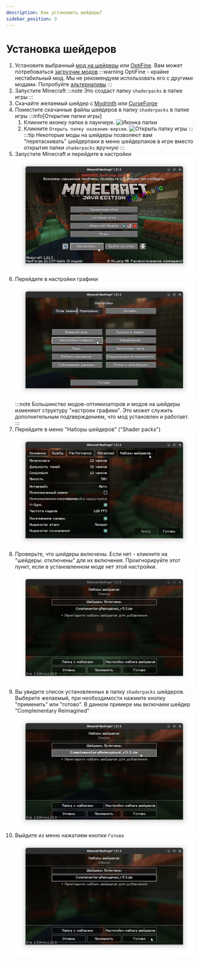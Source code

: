 ```yaml
---
description: Как установить шейдеры?
sidebar_position: 3
---
```


# Установка шейдеров

1. Установите выбранный [мод на шейдеры](./optifine-alternatives.md#shaders) или [OptiFine](../mods/optifine.md). Вам может потребоваться [загрузчик модов](/tags/modloader)
   :::warning
   OptiFine - крайне нестабильный мод. Мы не рекомендуем использовать его с другими модами. Попробуйте [альтернативы](./optifine-alternatives.md#shaders)
   :::
3. Запустите Minecraft
   :::note
   Это создаст папку `shaderpacks` в папке игры
   :::
4. Скачайте желаемый шейдер с [Modrinth](https://modrinth.com/shaders) или [CurseForge](https://www.curseforge.com/minecraft/search?class=shaders)
5. Поместите скачанные файлы шейдеров в папку `shaderpacks` в папке игры
   :::info[Открытие папки игры]
   1. Кликните иконку папки в лаунчере.
      ![Иконка папки](./img/open-game-folder.png)
   2. Кликните `Открыть папку название-версии`.
      ![Открыть папку игры](../mods/img/mods_openclientdir.png)
   :::
   :::tip
   Некоторые моды на шейдеры позволяют вам "перетаскивать" шейдерпаки в меню шейдерпаков в игре вместо открытия папки `shaderpacks` вручную
   :::
6. Запустите Minecraft и перейдите в настройки
   ![Кликните кнопку "Настройки"](./img/mc-options.png)
7. Перейдите в настройки графики
   ![Кликните кнопку "Настройки графики..."](./img/vid-settings.png)
   :::note
   Большинство модов-оптимизаторов и модов на шейдеры изменяют структуру "настроек графики". Это может служить дополнительным подтверждением, что мод установлен и работает.
   :::
9. Перейдите в меню "Наборы шейдеров" ("Shader packs")
   ![Кликните кнопку "Наборы шейдеров..."](./img/shaderpacks-button.png)
10. Проверьте, что шейдеры включены. Если нет - кликните на "шейдеры: отключены" для их включения. Проигнорируйте этот пункт, если в установленном моде нет этой настройки.
   ![Проверьте, что пункт "шейдеры" находится в состоянии "включены"](./img/enable-shaders.png)
11. Вы увидите список установленных в папку `shaderpacks` шейдеров. Выберите желаемый, при необходимости нажмите кнопку "применить" или "готово". В данном примере мы включаем шейдер "Complementary Reimagined"
   ![Выбор Complementary Reimagined](./img/shaders-enabled.png)
12. Выйдите из меню нажатием кнопки `Готово`
   ![Нажмите кнопку "Готово"](./img/done-iris.png)
